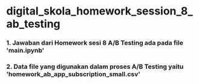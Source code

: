 # digital_skola_homework_session_8_ab_testing
### 1. Jawaban dari Homework sesi 8 A/B Testing ada pada file 'main.ipynb'
### 2. Data file yang digunakan dalam proses A/B Testing yaitu 'homework_ab_app_subscription_small.csv'
